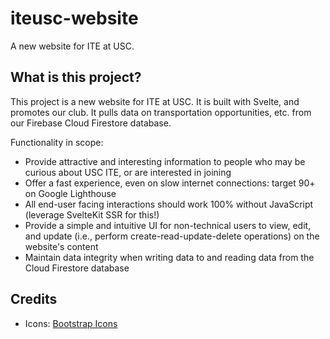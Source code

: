 # iteusc-website

A new website for ITE at USC.

## What is this project?

This project is a new website for ITE at USC. It is built with Svelte, and promotes our club. It pulls data on transportation opportunities, etc. from our Firebase Cloud Firestore database.

Functionality in scope:

- Provide attractive and interesting information to people who may be curious about USC ITE, or are interested in joining
- Offer a fast experience, even on slow internet connections: target 90+ on Google Lighthouse
- All end-user facing interactions should work 100% without JavaScript (leverage SvelteKit SSR for this!)
- Provide a simple and intuitive UI for non-technical users to view, edit, and update (i.e., perform create-read-update-delete operations) on the website's content
- Maintain data integrity when writing data to and reading data from the Cloud Firestore database

## Credits

* Icons: [Bootstrap Icons](https://icons.getbootstrap.com/)

